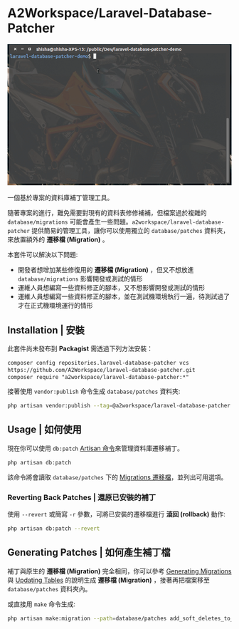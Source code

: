 # A2Workspace/Laravel-Database-Patcher

<p align="center"><img src="/.github/animation.gif" alt="Laravel-Database-Patcher demo animation"></p>

一個基於專案的資料庫補丁管理工具。

隨著專案的進行，難免需要對現有的資料表修修補補，但檔案過於複雜的 `database/migrations` 可能會產生一些問題。`a2workspace/laravel-database-patcher` 提供簡易的管理工具，讓你可以使用獨立的 `database/patches` 資料夾，來放置額外的 **遷移檔 (Migration)** 。

本套件可以解決以下問題:
- 開發者想增加某些修復用的 **遷移檔 (Migration)** ，但又不想放進 `database/migrations` 影響開發或測試的情形
- 運維人員想編寫一些資料修正的腳本，又不想影響開發或測試的情形
- 運維人員想編寫一些資料修正的腳本，並在測試機環境執行一遍，待測試過了才在正式機環境運行的情形

## Installation | 安裝

此套件尚未發布到 **Packagist** 需透過下列方法安裝：

```
composer config repositories.laravel-database-patcher vcs https://github.com/A2Workspace/laravel-database-patcher.git
composer require "a2workspace/laravel-database-patcher:*"
```

接著使用 `vendor:publish` 命令生成 `database/patches` 資料夾:

```bash
php artisan vendor:publish --tag=@a2workspace/laravel-database-patcher
```

## Usage | 如何使用

現在你可以使用 `db:patch` [Artisan 命令](https://laravel.com/docs/9.x/artisan)來管理資料庫遷移補丁。

```bash
php artisan db:patch
```

該命令將會讀取 `database/patches` 下的 [Migrations 遷移檔](https://laravel.com/docs/9.x/migrations)，並列出可用選項。

### Reverting Back Patches | 還原已安裝的補丁
使用 `--revert` 或簡寫 `-r` 參數，可將已安裝的遷移檔進行 **滾回 (rollback)** 動作:

```bash
php artisan db:patch --revert
```

## Generating Patches | 如何產生補丁檔

補丁與原生的 **遷移檔 (Migration)** 完全相同，你可以參考 [Generating Migrations](https://laravel.com/docs/9.x/migrations#generating-migrations) 與 [Updating Tables](https://laravel.com/docs/9.x/migrations#updating-tables) 的說明生成 **遷移檔 (Migration)** ，接著再把檔案移至 `database/patches` 資料夾內。

或直接用 `make` 命令生成:

```bash
php artisan make:migration --path=database/patches add_soft_deletes_to_users_table
```
